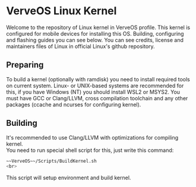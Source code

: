 # VerveOS Linux Kernel
Welcome to the repository of Linux kernel in VerveOS profile. This kernel is configured for mobile devices for installing this OS.
Building, configuring and flashing guides you can see below. You can see credits, license and maintainers files of Linux in official Linux's github repository.

## Preparing
To build a kernel (optionally with ramdisk) you need to install required tools on current system. Linux- or UNIX-based systems are recommended for this,
if you have Windows (NT) you should install WSL2 or MSYS2. You must have GCC or Clang/LLVM, cross compilation toolchain and any other packages (ccache and ncurses for configuring kernel).

## Building
It's recommended to use Clang/LLVM with optimizations for compiling kernel.<br>
You need to run special shell script for this, just write this command:
```sh
~~VerveOS~~/Scripts/BuildKernel.sh
<br>
```
This script will setup environment and build kernel.